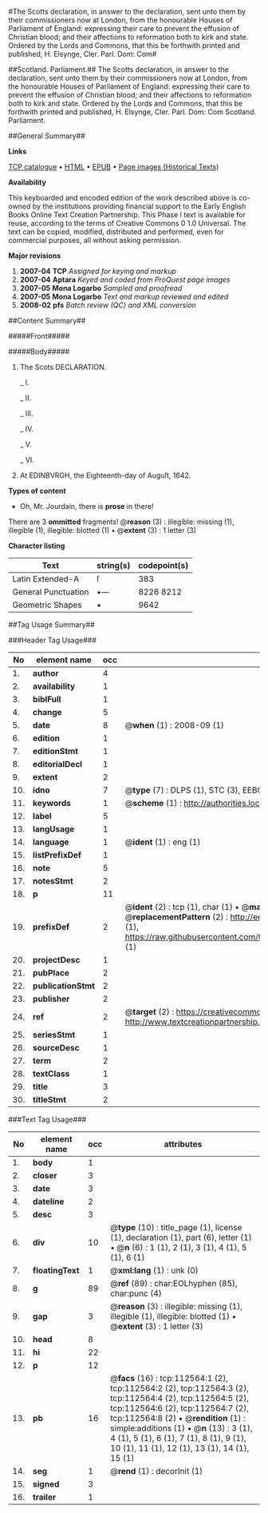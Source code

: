 #The Scotts declaration, in answer to the declaration, sent unto them by their commissioners now at London, from the honourable Houses of Parliament of England: expressing their care to prevent the effusion of Christian blood; and their affections to reformation both to kirk and state. Ordered by the Lords and Commons, that this be forthwith printed and published, H. Elsynge, Cler. Parl. Dom: Com#

##Scotland. Parliament.##
The Scotts declaration, in answer to the declaration, sent unto them by their commissioners now at London, from the honourable Houses of Parliament of England: expressing their care to prevent the effusion of Christian blood; and their affections to reformation both to kirk and state. Ordered by the Lords and Commons, that this be forthwith printed and published, H. Elsynge, Cler. Parl. Dom: Com
Scotland. Parliament.

##General Summary##

**Links**

[TCP catalogue](http://www.ota.ox.ac.uk/tcp/)  • 
[HTML](http://tei.it.ox.ac.uk/tcp/Texts-HTML/free/A86/A86194.html)  • 
[EPUB](http://tei.it.ox.ac.uk/tcp/Texts-EPUB/free/A86/A86194.epub) • 
[Page images (Historical Texts)](https://data.historicaltexts.jisc.ac.uk/view?pubId=eebo-99860444e&pageId=eebo-99860444e-112564-1)

**Availability**

This keyboarded and encoded edition of the
	       work described above is co-owned by the institutions
	       providing financial support to the Early English Books
	       Online Text Creation Partnership. This Phase I text is
	       available for reuse, according to the terms of Creative
	       Commons 0 1.0 Universal. The text can be copied,
	       modified, distributed and performed, even for
	       commercial purposes, all without asking permission.

**Major revisions**

1. __2007-04__ __TCP__ *Assigned for keying and markup*
1. __2007-04__ __Aptara__ *Keyed and coded from ProQuest page images*
1. __2007-05__ __Mona Logarbo__ *Sampled and proofread*
1. __2007-05__ __Mona Logarbo__ *Text and markup reviewed and edited*
1. __2008-02__ __pfs__ *Batch review (QC) and XML conversion*

##Content Summary##

#####Front#####

#####Body#####

1. The Scots
DECLARATION.

    _ I.

    _ II.

    _ III.

    _ IV.

    _ V.

    _ VI.

1. At EDINBVRGH, the Eighteenth-day
of Auguſt, 1642.

**Types of content**

  * Oh, Mr. Jourdain, there is **prose** in there!

There are 3 **ommitted** fragments! 
 @__reason__ (3) : illegible: missing (1), illegible (1), illegible: blotted (1)  •  @__extent__ (3) : 1 letter (3)

**Character listing**


|Text|string(s)|codepoint(s)|
|---|---|---|
|Latin Extended-A|ſ|383|
|General Punctuation|•—|8226 8212|
|Geometric Shapes|▪|9642|

##Tag Usage Summary##

###Header Tag Usage###

|No|element name|occ|attributes|
|---|---|---|---|
|1.|__author__|4||
|2.|__availability__|1||
|3.|__biblFull__|1||
|4.|__change__|5||
|5.|__date__|8| @__when__ (1) : 2008-09 (1)|
|6.|__edition__|1||
|7.|__editionStmt__|1||
|8.|__editorialDecl__|1||
|9.|__extent__|2||
|10.|__idno__|7| @__type__ (7) : DLPS (1), STC (3), EEBO-CITATION (1), PROQUEST (1), VID (1)|
|11.|__keywords__|1| @__scheme__ (1) : http://authorities.loc.gov/ (1)|
|12.|__label__|5||
|13.|__langUsage__|1||
|14.|__language__|1| @__ident__ (1) : eng (1)|
|15.|__listPrefixDef__|1||
|16.|__note__|5||
|17.|__notesStmt__|2||
|18.|__p__|11||
|19.|__prefixDef__|2| @__ident__ (2) : tcp (1), char (1)  •  @__matchPattern__ (2) : ([0-9\-]+):([0-9IVX]+) (1), (.+) (1)  •  @__replacementPattern__ (2) : http://eebo.chadwyck.com/downloadtiff?vid=$1&page=$2 (1), https://raw.githubusercontent.com/textcreationpartnership/Texts/master/tcpchars.xml#$1 (1)|
|20.|__projectDesc__|1||
|21.|__pubPlace__|2||
|22.|__publicationStmt__|2||
|23.|__publisher__|2||
|24.|__ref__|2| @__target__ (2) : https://creativecommons.org/publicdomain/zero/1.0/ (1), http://www.textcreationpartnership.org/docs/. (1)|
|25.|__seriesStmt__|1||
|26.|__sourceDesc__|1||
|27.|__term__|2||
|28.|__textClass__|1||
|29.|__title__|3||
|30.|__titleStmt__|2||


###Text Tag Usage###

|No|element name|occ|attributes|
|---|---|---|---|
|1.|__body__|1||
|2.|__closer__|3||
|3.|__date__|3||
|4.|__dateline__|2||
|5.|__desc__|3||
|6.|__div__|10| @__type__ (10) : title_page (1), license (1), declaration (1), part (6), letter (1)  •  @__n__ (6) : 1 (1), 2 (1), 3 (1), 4 (1), 5 (1), 6 (1)|
|7.|__floatingText__|1| @__xml:lang__ (1) : unk (0)|
|8.|__g__|89| @__ref__ (89) : char:EOLhyphen (85), char:punc (4)|
|9.|__gap__|3| @__reason__ (3) : illegible: missing (1), illegible (1), illegible: blotted (1)  •  @__extent__ (3) : 1 letter (3)|
|10.|__head__|8||
|11.|__hi__|22||
|12.|__p__|12||
|13.|__pb__|16| @__facs__ (16) : tcp:112564:1 (2), tcp:112564:2 (2), tcp:112564:3 (2), tcp:112564:4 (2), tcp:112564:5 (2), tcp:112564:6 (2), tcp:112564:7 (2), tcp:112564:8 (2)  •  @__rendition__ (1) : simple:additions (1)  •  @__n__ (13) : 3 (1), 4 (1), 5 (1), 6 (1), 7 (1), 8 (1), 9 (1), 10 (1), 11 (1), 12 (1), 13 (1), 14 (1), 15 (1)|
|14.|__seg__|1| @__rend__ (1) : decorInit (1)|
|15.|__signed__|3||
|16.|__trailer__|1||
